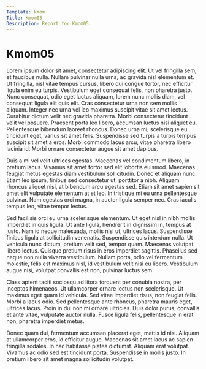 ```yaml
---
Template: kmom
Title: Kmom05
Description: Report for Kmom05.
---
```


Kmom05
==========================

Lorem ipsum dolor sit amet, consectetur adipiscing elit. Ut vel fringilla sem, et faucibus nulla. Nullam pulvinar nulla urna, ac gravida nisl elementum et. Ut fringilla, nisl vitae tempus cursus, libero dui congue tortor, nec efficitur ligula enim eu turpis. Vestibulum eget consequat felis, non pharetra justo. Nunc consequat, odio eget luctus aliquam, lorem nunc mollis diam, vel consequat ligula elit quis elit. Cras consectetur urna non sem mollis aliquam. Integer nec urna vel leo maximus suscipit vitae sit amet lectus. Curabitur dictum velit nec gravida pharetra. Morbi consectetur tincidunt velit vel posuere. Praesent porta leo libero, accumsan luctus nisi aliquet eu. Pellentesque bibendum laoreet rhoncus. Donec urna mi, scelerisque eu tincidunt eget, varius sit amet felis. Suspendisse sed turpis a turpis tempus suscipit sit amet a eros. Morbi commodo lacus arcu, vitae pharetra libero lacinia id. Morbi ornare consectetur augue sit amet dapibus.

Duis a mi vel velit ultrices egestas. Maecenas vel condimentum libero, in pretium lacus. Vivamus sit amet tortor sed elit lobortis euismod. Maecenas feugiat metus egestas diam vestibulum sollicitudin. Donec et aliquam nunc. Etiam leo ipsum, finibus sed consectetur ut, porttitor a nibh. Aliquam rhoncus aliquet nisi, at bibendum arcu egestas sed. Etiam sit amet sapien sit amet elit vulputate elementum at et leo. In tristique mi eu urna pellentesque pulvinar. Nam egestas orci magna, in auctor ligula semper nec. Cras iaculis tempus leo, vitae tempor lectus.

Sed facilisis orci eu urna scelerisque elementum. Ut eget nisl in nibh mollis imperdiet in quis ligula. Ut ante ligula, hendrerit in dignissim in, tempus at justo. Nam id neque malesuada, mollis nisi ut, ultrices lacus. Suspendisse finibus ligula at sollicitudin venenatis. Suspendisse quis interdum nulla. Ut vehicula nunc dictum, pretium velit sed, tempor quam. Maecenas volutpat libero lectus. Quisque pretium risus in eros imperdiet sagittis. Phasellus sed neque non nulla viverra vestibulum. Nullam porta, odio vel fermentum molestie, felis est maximus nisl, id vestibulum velit nisi eu libero. Vestibulum augue nisi, volutpat convallis est non, pulvinar luctus sem.

Class aptent taciti sociosqu ad litora torquent per conubia nostra, per inceptos himenaeos. Ut ullamcorper ornare lectus non scelerisque. Ut maximus eget quam id vehicula. Sed vitae imperdiet risus, non feugiat felis. Morbi a lacus odio. Sed pellentesque ante rhoncus, pharetra mauris eget, ultrices lacus. Proin in dui non mi ornare ultricies. Duis dolor purus, convallis et ante vitae, vulputate auctor nulla. Fusce ligula felis, pellentesque in erat non, pharetra imperdiet metus.

Donec quam dui, fermentum accumsan placerat eget, mattis id nisi. Aliquam at ullamcorper eros, id efficitur augue. Maecenas sit amet lacus ac sapien fringilla sodales. In hac habitasse platea dictumst. Aliquam erat volutpat. Vivamus ac odio sed est tincidunt porta. Suspendisse in mollis justo. In pretium libero sit amet magna sollicitudin volutpat.
